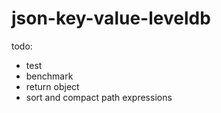 # json-key-value-leveldb

todo:

- test
- benchmark
- return object
- sort and compact path expressions
